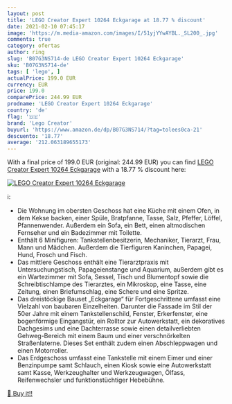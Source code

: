 ```yaml
---
layout: post
title: 'LEGO Creator Expert 10264 Eckgarage at 18.77 % discount'
date: 2021-02-10 07:45:17
image: 'https://m.media-amazon.com/images/I/51yjYYwAYBL._SL200_.jpg'
comments: true
category: ofertas
author: ring
slug: 'B07G3NS714-de LEGO Creator Expert 10264 Eckgarage'
sku: 'B07G3NS714-de'
tags: [ 'lego', ]
actualPrice: 199.0 EUR
currency: EUR
price: 199.0
comparePrice: 244.99 EUR
prodname: 'LEGO Creator Expert 10264 Eckgarage'
country: 'de'
flag: '🇩🇪'
brand: 'Lego Creator'
buyurl: 'https://www.amazon.de/dp/B07G3NS714/?tag=tolees0ca-21'
descuento: '18.77'
average: '212.063189655173'
---
```


With a final price of 199.0 EUR (original: 244.99 EUR) you can find [LEGO Creator Expert 10264 Eckgarage](https://www.amazon.de/dp/B07G3NS714/?tag=tolees0ca-21) with a  18.77 % discount here:

[![LEGO Creator Expert 10264 Eckgarage](https://m.media-amazon.com/images/I/51yjYYwAYBL._SL200_.jpg)](https://www.amazon.de/dp/B07G3NS714/?tag=tolees0ca-21)

ℹ️:

- Die Wohnung im obersten Geschoss hat eine Küche mit einem Ofen, in dem Kekse backen, einer Spüle, Bratpfanne, Tasse, Salz, Pfeffer, Löffel, Pfannenwender. Außerdem ein Sofa, ein Bett, einen altmodischen Fernseher und ein Badezimmer mit Toilette.
- Enthält 6 Minifiguren: Tankstellenbesitzerin, Mechaniker, Tierarzt, Frau, Mann und Mädchen. Außerdem die Tierfiguren Kaninchen, Papagei, Hund, Frosch und Fisch.
- Das mittlere Geschoss enthält eine Tierarztpraxis mit Untersuchungstisch, Papageienstange und Aquarium, außerdem gibt es ein Wartezimmer mit Sofa, Sessel, Tisch und Blumentopf sowie die Schreibtischlampe des Tierarztes, ein Mikroskop, eine Tasse, eine Zeitung, einen Briefumschlag, eine Schere und eine Spritze.
- Das dreistöckige Bauset „Eckgarage“ für Fortgeschrittene umfasst eine Vielzahl von baubaren Einzelheiten. Darunter die Fassade im Stil der 50er Jahre mit einem Tankstellenschild, Fenster, Erkerfenster, eine bogenförmige Eingangstür, ein Rolltor zur Autowerkstatt, ein dekoratives Dachgesims und eine Dachterrasse sowie einen detailverliebten Gehweg-Bereich mit einem Baum und einer verschnörkelten Straßenlaterne. Dieses Set enthält zudem einen Abschleppwagen und einen Motorroller.
- Das Erdgeschoss umfasst eine Tankstelle mit einem Eimer und einer Benzinpumpe samt Schlauch, einen Kiosk sowie eine Autowerkstatt samt Kasse, Werkzeughalter und Werkzeugwagen, Ölfass, Reifenwechsler und funktionstüchtiger Hebebühne.

[🛒 Buy it!!](https://www.amazon.de/dp/B07G3NS714/?tag=tolees0ca-21)

